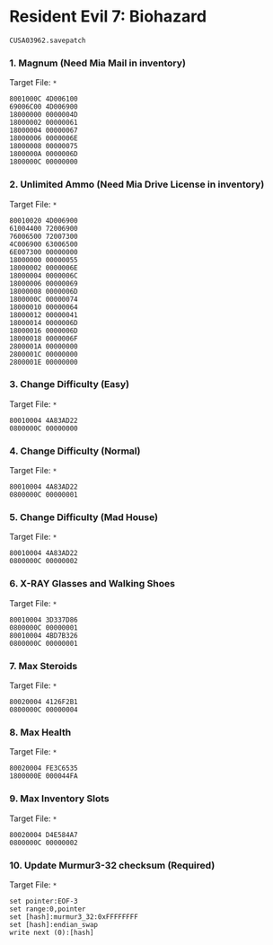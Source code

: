 #  Resident Evil 7: Biohazard

`CUSA03962.savepatch`

### 1. Magnum (Need Mia Mail in inventory)

Target File: `*`

```
8001000C 4D006100
69006C00 4D006900
18000000 0000004D
18000002 00000061
18000004 00000067
18000006 0000006E
18000008 00000075
1800000A 0000006D
1800000C 00000000
```

### 2. Unlimited Ammo (Need Mia Drive License in inventory)

Target File: `*`

```
80010020 4D006900
61004400 72006900
76006500 72007300
4C006900 63006500
6E007300 00000000
18000000 00000055
18000002 0000006E
18000004 0000006C
18000006 00000069
18000008 0000006D
1800000C 00000074
18000010 00000064
18000012 00000041
18000014 0000006D
18000016 0000006D
18000018 0000006F
2800001A 00000000
2800001C 00000000
2800001E 00000000
```

### 3. Change Difficulty (Easy)

Target File: `*`

```
80010004 4A83AD22
0800000C 00000000
```

### 4. Change Difficulty (Normal)

Target File: `*`

```
80010004 4A83AD22
0800000C 00000001
```

### 5. Change Difficulty (Mad House)

Target File: `*`

```
80010004 4A83AD22
0800000C 00000002
```

### 6. X-RAY Glasses and Walking Shoes

Target File: `*`

```
80010004 3D337D86
0800000C 00000001
80010004 4BD7B326
0800000C 00000001
```

### 7. Max Steroids

Target File: `*`

```
80020004 4126F2B1
0800000C 00000004
```

### 8. Max Health

Target File: `*`

```
80020004 FE3C6535
1800000E 000044FA
```

### 9. Max Inventory Slots

Target File: `*`

```
80020004 D4E584A7
0800000C 00000002
```

### 10. Update Murmur3-32 checksum (Required)

Target File: `*`

```
set pointer:EOF-3
set range:0,pointer
set [hash]:murmur3_32:0xFFFFFFFF
set [hash]:endian_swap
write next (0):[hash]
```

